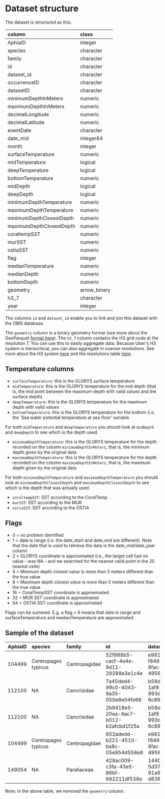 # Dataset structure

The dataset is structured as this:

|column                   |class        |
|:------------------------|:------------|
|AphiaID                  |integer      |
|species                  |character    |
|family                   |character    |
|id                       |character    |
|dataset_id               |character    |
|occurrenceID             |character    |
|datasetID                |character    |
|minimumDepthInMeters     |numeric      |
|maximumDepthInMeters     |numeric      |
|decimalLongitude         |numeric      |
|decimalLatitude          |numeric      |
|eventDate                |character    |
|date_mid                 |integer64    |
|month                    |integer      |
|surfaceTemperature       |numeric      |
|midTemperature           |logical      |
|deepTemperature          |logical      |
|bottomTemperature        |numeric      |
|midDepth                 |logical      |
|deepDepth                |logical      |
|minimumDepthTemperature  |numeric      |
|maximumDepthTemperature  |numeric      |
|minimumDepthClosestDepth |numeric      |
|maximumDepthClosestDepth |numeric      |
|coraltempSST             |numeric      |
|murSST                   |numeric      |
|ostiaSST                 |numeric      |
|flag                     |integer      |
|medianTemperature        |numeric      |
|medianDepth              |numeric      |
|bottomDepth              |numeric      |
|geometry                 |arrow_binary |
|h3_7                     |character    |
|year                     |integer      |

The columns `id` and `dataset_id` enable you to link and join this dataset with the OBIS database.

The `geometry` column is a binary geometry format (see more about the GeoParquet [format here](https://geoparquet.org/)). The `h3_7` column contains the H3 grid code at the resolution 7. You can use this to easily aggregate data. Because Uber's H3 system is hierarchical, you can also aggregate in coarser resolutions. See more about the H3 system [here](https://h3geo.org/) and the resolutions table [here](https://h3geo.org/docs/core-library/restable).

## Temperature columns

* `surfaceTemperature`: this is the GLORYS surface temperature
* `midTemperature`: this is the GLORYS temperature for the mid depth (that is, the mid point between the maximum depth with valid values and the surface depth)
* `deepTemperature`: this is the GLORYS temperature for the maximum depth with valid values
* `bottomTemperature`: this is the GLORYS temperature for the bottom (i.e. the 'Sea water potential temperature at sea floor' variable

For both `midTemperature` and `deepTemperature` you should look at `midDepth` and `deepDepth` to see which is the depth used.

* `minimumDepthTemperature`: this is the GLORYS temperature for the depth recorded on the column `minimumDepthInMeters`, that is, the minimum depth given by the original data
* `maximumDepthTemperature`: this is the GLORYS temperature for the depth recorded on the column `maximumDepthInMeters`, that is, the maximum depth given by the original data

For both `minimumDepthTemperature` and `maximumDepthTemperature` you should look at `minimumDepthClosestDepth` and `maximumDepthClosestDepth` to see which is the depth that was actually used.

* `coraltempSST`: SST according to the CoralTemp
* `murSST`: SST according to the MUR
* `ostiaSST`: SST according to the OSTIA

## Flags

* 0 = no problem identified  
* 1 = date is range (i.e. the date_start and date_end are different). Note that the date that is used to retrieve the data is the date_mid/date_year column  
* 2 = GLORYS coordinate is approximated (i.e., the target cell had no value - was NA - and we searched for the nearest valid point in the 25 nearest cells)  
* 4 = Minimum depth closest value is more than 5 meters different than the true value  
* 8 = Maximum depth closest value is more than 5 meters different than the true value  
* 16 = CoralTempSST coordinate is approximated   
* 32 = MUR SST coordinate is approximated  
* 64 = OSTIA SST coordinate is approximated  

Flags can be summed. E.g. a flag = 6 means that date is range and surfaceTemperature and medianTemperature are approximated.

## Sample of the dataset

| AphiaID|species             |family        |id                                   |dataset_id                           |occurrenceID                                              |datasetID                              | minimumDepthInMeters| maximumDepthInMeters| decimalLongitude| decimalLatitude|eventDate                 |     date_mid| month| surfaceTemperature|midTemperature |deepTemperature | bottomTemperature|midDepth |deepDepth | minimumDepthTemperature| maximumDepthTemperature| minimumDepthClosestDepth| maximumDepthClosestDepth| coraltempSST| murSST| ostiaSST| flag| medianTemperature| medianDepth| bottomDepth|h3_7            | year|
|-------:|:-------------------|:-------------|:------------------------------------|:------------------------------------|:---------------------------------------------------------|:--------------------------------------|--------------------:|--------------------:|----------------:|---------------:|:-------------------------|------------:|-----:|------------------:|:--------------|:---------------|-----------------:|:--------|:---------|-----------------------:|-----------------------:|------------------------:|------------------------:|------------:|------:|--------:|----:|-----------------:|-----------:|-----------:|:---------------|----:|
|  104499|Centropages typicus |Centropagidae |52f988b5-cacf-4e4e-9d11-29288e3e1c4e |e981eab6-f849-4891-8fac-495852829456 |urn:catalog:MBA:CPR:325SB-37-6                            |https://marineinfo.org/id/dataset/216  |                    5|                   10|          -9.2400|          39.920|1986-12-12T04:48:00+00:00 | 534729600000|    12|                 NA|NA             |NA              |                NA|NA       |NA        |                      NA|                      NA|                       NA|                       NA|        14.83|     NA|       NA|    0|                NA|          NA|          NA|873931464ffffff | 1986|
|  112100|NA                  |Cancrisidae   |7a45ded4-99c0-4043-9a35-050e8e04fe68 |b58d5ca0-1af8-48b3-993d-6c89742bb0d2 |urn:catalog:Pangaea:doi:10.1594/PANGAEA.745661:11180055_4 |https://marineinfo.org/id/dataset/2756 |                  757|                   NA|         -78.9442|         -11.538|1986-12-10                | 534556800000|    12|                 NA|NA             |NA              |                NA|NA       |NA        |                      NA|                      NA|                       NA|                       NA|        21.57|     NA|       NA|    0|                NA|          NA|          NA|878e746e0ffffff | 1986|
|  112100|NA                  |Cancrisidae   |2b9418e5-20ea-4ac7-b012-b2afcbd1f25a |b58d5ca0-1af8-48b3-993d-6c89742bb0d2 |urn:catalog:Pangaea:doi:10.1594/PANGAEA.745661:11180055_2 |https://marineinfo.org/id/dataset/2756 |                  681|                   NA|         -78.9442|         -11.538|1986-12-10                | 534556800000|    12|                 NA|NA             |NA              |                NA|NA       |NA        |                      NA|                      NA|                       NA|                       NA|        21.57|     NA|       NA|    0|                NA|          NA|          NA|878e746e0ffffff | 1986|
|  104499|Centropages typicus |Centropagidae |652adedd-b221-4510-ba8c-05e954d558e8 |e981eab6-f849-4891-8fac-495852829456 |urn:catalog:MBA:CPR:325SB-19-6                            |https://marineinfo.org/id/dataset/216  |                    5|                   10|          -9.4183|          42.795|1986-12-10T03:11:00+00:00 | 534556800000|    12|                 NA|NA             |NA              |                NA|NA       |NA        |                      NA|                      NA|                       NA|                       NA|        13.96|     NA|       NA|    0|                NA|          NA|          NA|87392445bffffff | 1986|
|  149054|NA                  |Paraliaceae   |428ac009-c3fa-43e5-86bf-682211df538e |14408cc8-5d37-46d1-91a9-d838fc339ff9 |imos_apd_data:P509_251519861228_824                       |NA                                     |                   NA|                   NA|         141.5000|         -12.500|1986-12-28T00:00:00Z      | 536112000000|    12|                 NA|NA             |NA              |                NA|NA       |NA        |                      NA|                      NA|                       NA|                       NA|        30.19|     NA|       NA|    0|                NA|          NA|          NA|879ce0824ffffff | 1986|

Note: in the above table, we removed the `geometry` column.
